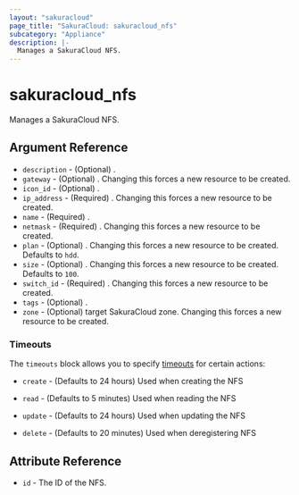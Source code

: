 ```yaml
---
layout: "sakuracloud"
page_title: "SakuraCloud: sakuracloud_nfs"
subcategory: "Appliance"
description: |-
  Manages a SakuraCloud NFS.
---
```


# sakuracloud_nfs

Manages a SakuraCloud NFS.

## Argument Reference

* `description` - (Optional) .
* `gateway` - (Optional) . Changing this forces a new resource to be created.
* `icon_id` - (Optional) .
* `ip_address` - (Required) . Changing this forces a new resource to be created.
* `name` - (Required) .
* `netmask` - (Required) . Changing this forces a new resource to be created.
* `plan` - (Optional) . Changing this forces a new resource to be created. Defaults to `hdd`.
* `size` - (Optional) . Changing this forces a new resource to be created. Defaults to `100`.
* `switch_id` - (Required) . Changing this forces a new resource to be created.
* `tags` - (Optional) .
* `zone` - (Optional) target SakuraCloud zone. Changing this forces a new resource to be created.



### Timeouts

The `timeouts` block allows you to specify [timeouts](https://www.terraform.io/docs/configuration/resources.html#timeouts) for certain actions:

* `create` - (Defaults to 24 hours) Used when creating the NFS

* `read` -   (Defaults to 5 minutes) Used when reading the NFS

* `update` - (Defaults to 24 hours) Used when updating the NFS

* `delete` - (Defaults to 20 minutes) Used when deregistering NFS



## Attribute Reference

* `id` - The ID of the NFS.




